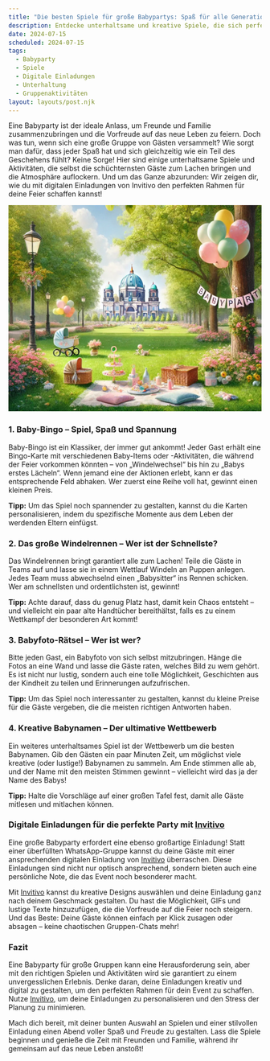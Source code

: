 ```yaml
---
title: "Die besten Spiele für große Babypartys: Spaß für alle Generationen!"
description: Entdecke unterhaltsame und kreative Spiele, die sich perfekt für große Babypartys eignen, und erfahre, wie du mit digitalen Einladungen von Invitivo den perfekten Rahmen für dein Event schaffen kannst.
date: 2024-07-15
scheduled: 2024-07-15
tags:
  - Babyparty
  - Spiele
  - Digitale Einladungen
  - Unterhaltung
  - Gruppenaktivitäten
layout: layouts/post.njk
---
```


Eine Babyparty ist der ideale Anlass, um Freunde und Familie zusammenzubringen und die Vorfreude auf das neue Leben zu feiern. Doch was tun, wenn sich eine große Gruppe von Gästen versammelt? Wie sorgt man dafür, dass jeder Spaß hat und sich gleichzeitig wie ein Teil des Geschehens fühlt? Keine Sorge! Hier sind einige unterhaltsame Spiele und Aktivitäten, die selbst die schüchternsten Gäste zum Lachen bringen und die Atmosphäre auflockern. Und um das Ganze abzurunden: Wir zeigen dir, wie du mit digitalen Einladungen von Invitivo den perfekten Rahmen für deine Feier schaffen kannst!

![Babyparty Spiele](/img/picnic-park.webp)

### 1. **Baby-Bingo – Spiel, Spaß und Spannung**

Baby-Bingo ist ein Klassiker, der immer gut ankommt! Jeder Gast erhält eine Bingo-Karte mit verschiedenen Baby-Items oder -Aktivitäten, die während der Feier vorkommen könnten – von „Windelwechsel“ bis hin zu „Babys erstes Lächeln“. Wenn jemand eine der Aktionen erlebt, kann er das entsprechende Feld abhaken. Wer zuerst eine Reihe voll hat, gewinnt einen kleinen Preis.

**Tipp:** Um das Spiel noch spannender zu gestalten, kannst du die Karten personalisieren, indem du spezifische Momente aus dem Leben der werdenden Eltern einfügst.

### 2. **Das große Windelrennen – Wer ist der Schnellste?**

Das Windelrennen bringt garantiert alle zum Lachen! Teile die Gäste in Teams auf und lasse sie in einem Wettlauf Windeln an Puppen anlegen. Jedes Team muss abwechselnd einen „Babysitter“ ins Rennen schicken. Wer am schnellsten und ordentlichsten ist, gewinnt!

**Tipp:** Achte darauf, dass du genug Platz hast, damit kein Chaos entsteht – und vielleicht ein paar alte Handtücher bereithältst, falls es zu einem Wettkampf der besonderen Art kommt!

### 3. **Babyfoto-Rätsel – Wer ist wer?**

Bitte jeden Gast, ein Babyfoto von sich selbst mitzubringen. Hänge die Fotos an eine Wand und lasse die Gäste raten, welches Bild zu wem gehört. Es ist nicht nur lustig, sondern auch eine tolle Möglichkeit, Geschichten aus der Kindheit zu teilen und Erinnerungen aufzufrischen.

**Tipp:** Um das Spiel noch interessanter zu gestalten, kannst du kleine Preise für die Gäste vergeben, die die meisten richtigen Antworten haben.

### 4. **Kreative Babynamen – Der ultimative Wettbewerb**

Ein weiteres unterhaltsames Spiel ist der Wettbewerb um die besten Babynamen. Gib den Gästen ein paar Minuten Zeit, um möglichst viele kreative (oder lustige!) Babynamen zu sammeln. Am Ende stimmen alle ab, und der Name mit den meisten Stimmen gewinnt – vielleicht wird das ja der Name des Babys!

**Tipp:** Halte die Vorschläge auf einer großen Tafel fest, damit alle Gäste mitlesen und mitlachen können.

### **Digitale Einladungen für die perfekte Party mit [Invitivo](https://invitivo.com/create)**

Eine große Babyparty erfordert eine ebenso großartige Einladung! Statt einer überfüllten WhatsApp-Gruppe kannst du deine Gäste mit einer ansprechenden digitalen Einladung von [Invitivo](https://invitivo.com/) überraschen. Diese Einladungen sind nicht nur optisch ansprechend, sondern bieten auch eine persönliche Note, die das Event noch besonderer macht.

Mit [Invitivo](https://invitivo.com/) kannst du kreative Designs auswählen und deine Einladung ganz nach deinem Geschmack gestalten. Du hast die Möglichkeit, GIFs und lustige Texte hinzuzufügen, die die Vorfreude auf die Feier noch steigern. Und das Beste: Deine Gäste können einfach per Klick zusagen oder absagen – keine chaotischen Gruppen-Chats mehr!

### **Fazit**

Eine Babyparty für große Gruppen kann eine Herausforderung sein, aber mit den richtigen Spielen und Aktivitäten wird sie garantiert zu einem unvergesslichen Erlebnis. Denke daran, deine Einladungen kreativ und digital zu gestalten, um den perfekten Rahmen für dein Event zu schaffen. Nutze [Invitivo](https://invitivo.com/), um deine Einladungen zu personalisieren und den Stress der Planung zu minimieren.

Mach dich bereit, mit deiner bunten Auswahl an Spielen und einer stilvollen Einladung einen Abend voller Spaß und Freude zu gestalten. Lass die Spiele beginnen und genieße die Zeit mit Freunden und Familie, während ihr gemeinsam auf das neue Leben anstoßt!
